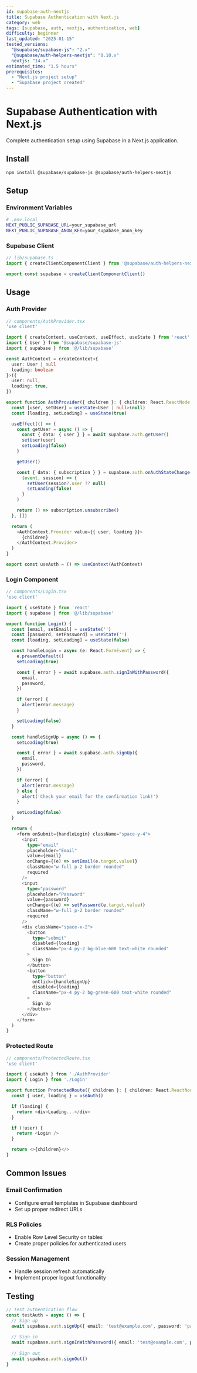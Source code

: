 ```yaml
---
id: supabase-auth-nextjs
title: Supabase Authentication with Next.js
category: web
tags: [supabase, auth, nextjs, authentication, web]
difficulty: beginner
last_updated: "2025-01-15"
tested_versions:
  "@supabase/supabase-js": "2.x"
  "@supabase/auth-helpers-nextjs": "0.10.x"
  nextjs: "14.x"
estimated_time: "1.5 hours"
prerequisites:
  - "Next.js project setup"
  - "Supabase project created"
---
```


# Supabase Authentication with Next.js

Complete authentication setup using Supabase in a Next.js application.

## Install

```bash
npm install @supabase/supabase-js @supabase/auth-helpers-nextjs
```

## Setup

### Environment Variables

```bash
# .env.local
NEXT_PUBLIC_SUPABASE_URL=your_supabase_url
NEXT_PUBLIC_SUPABASE_ANON_KEY=your_supabase_anon_key
```

### Supabase Client

```typescript
// lib/supabase.ts
import { createClientComponentClient } from '@supabase/auth-helpers-nextjs'

export const supabase = createClientComponentClient()
```

## Usage

### Auth Provider

```typescript
// components/AuthProvider.tsx
'use client'

import { createContext, useContext, useEffect, useState } from 'react'
import { User } from '@supabase/supabase-js'
import { supabase } from '@/lib/supabase'

const AuthContext = createContext<{
  user: User | null
  loading: boolean
}>({
  user: null,
  loading: true,
})

export function AuthProvider({ children }: { children: React.ReactNode }) {
  const [user, setUser] = useState<User | null>(null)
  const [loading, setLoading] = useState(true)

  useEffect(() => {
    const getUser = async () => {
      const { data: { user } } = await supabase.auth.getUser()
      setUser(user)
      setLoading(false)
    }

    getUser()

    const { data: { subscription } } = supabase.auth.onAuthStateChange(
      (event, session) => {
        setUser(session?.user ?? null)
        setLoading(false)
      }
    )

    return () => subscription.unsubscribe()
  }, [])

  return (
    <AuthContext.Provider value={{ user, loading }}>
      {children}
    </AuthContext.Provider>
  )
}

export const useAuth = () => useContext(AuthContext)
```

### Login Component

```typescript
// components/Login.tsx
'use client'

import { useState } from 'react'
import { supabase } from '@/lib/supabase'

export function Login() {
  const [email, setEmail] = useState('')
  const [password, setPassword] = useState('')
  const [loading, setLoading] = useState(false)

  const handleLogin = async (e: React.FormEvent) => {
    e.preventDefault()
    setLoading(true)

    const { error } = await supabase.auth.signInWithPassword({
      email,
      password,
    })

    if (error) {
      alert(error.message)
    }

    setLoading(false)
  }

  const handleSignUp = async () => {
    setLoading(true)

    const { error } = await supabase.auth.signUp({
      email,
      password,
    })

    if (error) {
      alert(error.message)
    } else {
      alert('Check your email for the confirmation link!')
    }

    setLoading(false)
  }

  return (
    <form onSubmit={handleLogin} className="space-y-4">
      <input
        type="email"
        placeholder="Email"
        value={email}
        onChange={(e) => setEmail(e.target.value)}
        className="w-full p-2 border rounded"
        required
      />
      <input
        type="password"
        placeholder="Password"
        value={password}
        onChange={(e) => setPassword(e.target.value)}
        className="w-full p-2 border rounded"
        required
      />
      <div className="space-x-2">
        <button
          type="submit"
          disabled={loading}
          className="px-4 py-2 bg-blue-600 text-white rounded"
        >
          Sign In
        </button>
        <button
          type="button"
          onClick={handleSignUp}
          disabled={loading}
          className="px-4 py-2 bg-green-600 text-white rounded"
        >
          Sign Up
        </button>
      </div>
    </form>
  )
}
```

### Protected Route

```typescript
// components/ProtectedRoute.tsx
'use client'

import { useAuth } from './AuthProvider'
import { Login } from './Login'

export function ProtectedRoute({ children }: { children: React.ReactNode }) {
  const { user, loading } = useAuth()

  if (loading) {
    return <div>Loading...</div>
  }

  if (!user) {
    return <Login />
  }

  return <>{children}</>
}
```

## Common Issues

### Email Confirmation
- Configure email templates in Supabase dashboard
- Set up proper redirect URLs

### RLS Policies
- Enable Row Level Security on tables
- Create proper policies for authenticated users

### Session Management
- Handle session refresh automatically
- Implement proper logout functionality

## Testing

```typescript
// Test authentication flow
const testAuth = async () => {
  // Sign up
  await supabase.auth.signUp({ email: 'test@example.com', password: 'password' })
  
  // Sign in
  await supabase.auth.signInWithPassword({ email: 'test@example.com', password: 'password' })
  
  // Sign out
  await supabase.auth.signOut()
}
```